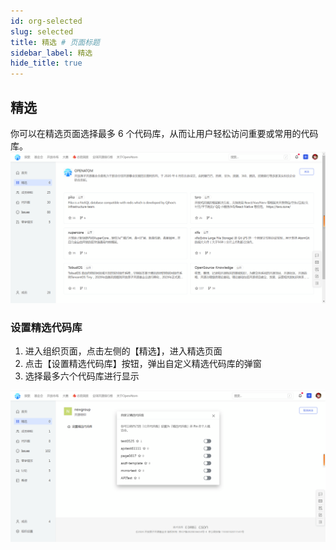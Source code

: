```yaml
---
id: org-selected
slug: selected
title: 精选 # 页面标题
sidebar_label: 精选
hide_title: true
---
```


## 精选
你可以在精选页面选择最多 6 个代码库，从而让用户轻松访问重要或常用的代码库。
![org_selected](./img/org_selected.png)

### 设置精选代码库
1. 进入组织页面，点击左侧的【精选】，进入精选页面
2. 点击【设置精选代码库】按钮，弹出自定义精选代码库的弹窗
3. 选择最多六个代码库进行显示
   
![new_select](./img/new_select.png)
